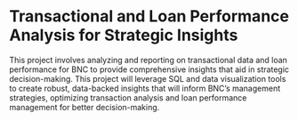 # Transactional and Loan Performance Analysis for Strategic Insights
This project involves analyzing and reporting on transactional data and loan performance for BNC to provide comprehensive insights that aid in strategic decision-making. This project will leverage SQL and data visualization tools to create robust, data-backed insights that will inform BNC’s management strategies, optimizing transaction analysis and loan performance management for better decision-making.
